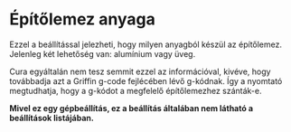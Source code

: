 # Építőlemez anyaga

Ezzel a beállítással jelezheti, hogy milyen anyagból készül az építőlemez. Jelenleg két lehetőség van: alumínium vagy üveg.

Cura egyáltalán nem tesz semmit ezzel az információval, kivéve, hogy továbbadja azt a Griffin g-code fejlécében lévő g-kódnak. Így a nyomtató megtudhatja, hogy a g-kódot a megfelelő építőlemezhez szánták-e.

**Mivel ez egy gépbeállítás, ez a beállítás általában nem látható a beállítások listájában.**
